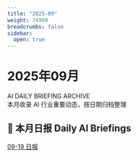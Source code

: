 ```yaml
---
title: "2025-09"
weight: 74909
breadcrumbs: false
sidebar:
  open: true
---
```


<div class="newspaper-month-header border-b-4 border-double border-gray-900 dark:border-gray-100 pb-6 mb-8">
  <div class="text-center">
    <h1 class="page-title text-4xl md:text-5xl font-bold font-serif mb-2 text-gray-900 dark:text-gray-100">
      2025年09月
    </h1>
    <div class="sub-head-en text-lg md:text-xl text-gray-600 dark:text-gray-400 italic mb-4">
      AI DAILY BRIEFING ARCHIVE
    </div>
    <div class="lede-cn text-gray-600 dark:text-gray-400">
      本月收录 AI 行业重要动态，按日期归档整理
    </div>
  </div>
</div>

<div class="newspaper-daily-list hx-mt-12">
  <h2 class="section-title text-2xl font-bold mb-6 font-serif flex items-center">
    <span class="mr-3">📰</span>
    本月日报
    <span class="en ml-auto text-sm font-normal text-gray-500">
      Daily AI Briefings
    </span>
  </h2>
  
  <div class="newspaper-articles-grid">
<div class="daily-article">
  <a href="2025-09-19">09-19 日报</a>
</div>
  </div>
</div>